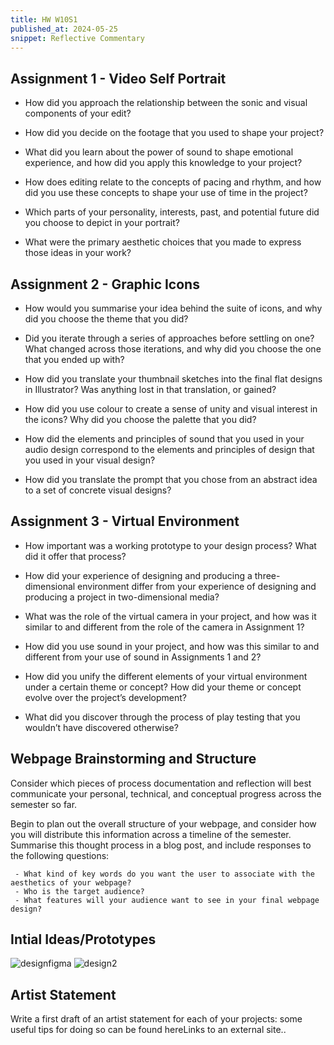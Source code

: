 ```yaml
---
title: HW W10S1
published_at: 2024-05-25
snippet: Reflective Commentary
---
```


## Assignment 1 - Video Self Portrait

- How did you approach the relationship between the sonic and visual components of
your edit?


- How did you decide on the footage that you used to shape your project?


- What did you learn about the power of sound to shape emotional experience, and how
did you apply this knowledge to your project?


-  How does editing relate to the concepts of pacing and rhythm, and how did you use
these concepts to shape your use of time in the project?


- Which parts of your personality, interests, past, and potential future did you choose to
depict in your portrait?


- What were the primary aesthetic choices that you made to express those ideas in your
work?


## Assignment 2 - Graphic Icons

- How would you summarise your idea behind the suite of icons, and why did you choose
the theme that you did?


- Did you iterate through a series of approaches before settling on one? What changed
across those iterations, and why did you choose the one that you ended up with?


- How did you translate your thumbnail sketches into the final flat designs in Illustrator?
Was anything lost in that translation, or gained?


- How did you use colour to create a sense of unity and visual interest in the icons? Why
did you choose the palette that you did?


- How did the elements and principles of sound that you used in your audio design
correspond to the elements and principles of design that you used in your visual design?


- How did you translate the prompt that you chose from an abstract idea to a set of
concrete visual designs?



## Assignment 3 - Virtual Environment

- How important was a working prototype to your design process? What did it offer that
process?


- How did your experience of designing and producing a three-dimensional environment
differ from your experience of designing and producing a project in two-dimensional
media?


- What was the role of the virtual camera in your project, and how was it similar to and
different from the role of the camera in Assignment 1?


- How did you use sound in your project, and how was this similar to and different from your
use of sound in Assignments 1 and 2?


- How did you unify the different elements of your virtual environment under a certain theme
or concept? How did your theme or concept evolve over the project’s development?


- What did you discover through the process of play testing that you wouldn’t have
discovered otherwise?

## Webpage Brainstorming and Structure
Consider which pieces of process documentation and reflection will best communicate your personal, technical, and conceptual progress across the semester so far. 

Begin to plan out the overall structure of your webpage, and consider how you will distribute this information across a timeline of the semester. Summarise this thought process in a blog post, and include responses to the following questions:

     - What kind of key words do you want the user to associate with the aesthetics of your webpage?
     - Who is the target audience?
     - What features will your audience want to see in your final webpage design?

**Intial Ideas/Prototypes**
---
![designfigma](/w10/designstyle.png)
![design2](/w10/design2.png)

## Artist Statement
Write a first draft of an artist statement for each of your projects: some useful tips for doing so can be found hereLinks to an external site.. 

